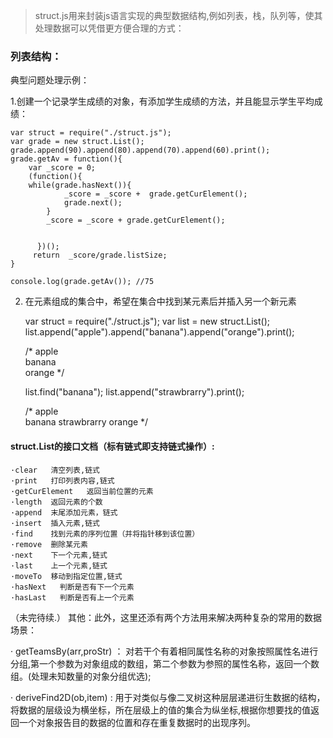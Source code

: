 > struct.js用来封装js语言实现的典型数据结构,例如列表，栈，队列等，使其处理数据可以凭借更方便合理的方式：

### 列表结构：
典型问题处理示例： 

1.创建一个记录学生成绩的对象，有添加学生成绩的方法，并且能显示学生平均成绩：

    var struct = require("./struct.js");
    var grade = new struct.List();
    grade.append(90).append(80).append(70).append(60).print();
    grade.getAv = function(){
        var _score = 0;
        (function(){
        while(grade.hasNext()){
                _score = _score +  grade.getCurElement();
                grade.next();
            }
            _score = _score + grade.getCurElement();
            
            
          })();
         return  _score/grade.listSize;
    }

    console.log(grade.getAv()); //75

2. 在元素组成的集合中，希望在集合中找到某元素后并插入另一个新元素

    var struct = require("./struct.js");
    var list = new struct.List();
    list.append("apple").append("banana").append("orange").print();   

    /*  apple  
        banana  
        orange  */

    list.find("banana");
    list.append("strawbrarry").print();

    /*  apple  
        banana
        strawbrarry 
        orange  */

  #### struct.List的接口文档（标有链式即支持链式操作）:
    ·clear   清空列表,链式
    ·print   打印列表内容,链式
    ·getCurElement   返回当前位置的元素
    ·length  返回元素的个数 
    ·append  末尾添加元素，链式 
    ·insert  插入元素,链式
    ·find    找到元素的序列位置（并将指针移到该位置）
    ·remove  删除某元素
    ·next    下一个元素,链式
    ·last    上一个元素,链式
    ·moveTo  移动到指定位置,链式
    ·hasNext   判断是否有下一个元素
    ·hasLast   判断是否有上一个元素

  （未完待续.）
其他：此外，这里还添有两个方法用来解决两种复杂的常用的数据场景：

· getTeamsBy(arr,proStr) ： 对若干个有着相同属性名称的对象按照属性名进行分组,第一个参数为对象组成的数组，第二个参数为参照的属性名称，返回一个数组。(处理未知数量的对象分组优选);

· deriveFind2D(ob,item) :
用于对类似与像二叉树这种层层递进衍生数据的结构，将数据的层级设为横坐标，所在层级上的值的集合为纵坐标,根据你想要找的值返回一个对象报告目的数据的位置和存在重复数据时的出现序列。